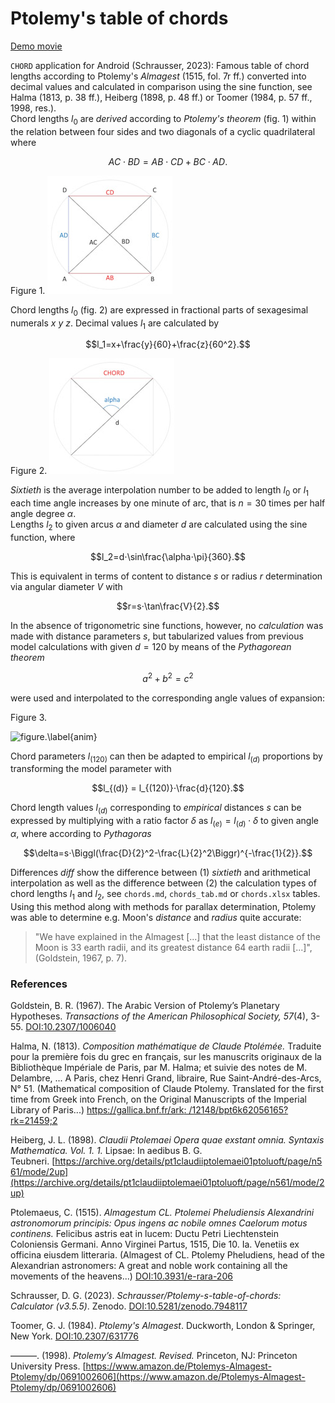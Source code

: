 # Ptolemy's table of chords
[Demo movie](https://m.youtube.com/watch?v=xUpBBr5btvk)

`CHORD` application for Android (Schrausser, 2023): Famous table of chord lengths according to Ptolemy's *Almagest* (1515, fol. 7r ff.) converted into decimal values and calculated in comparison using the sine function, see Halma (1813, p. 38 ff.),  Heiberg (1898, p. 48 ff.) or Toomer (1984, p. 57 ff., 1998, res.).  
Chord lengths $l_0$ are *derived* according to *Ptolemy's theorem* (fig. 1) within the relation between four sides and two diagonals of a cyclic quadrilateral where

$$AC⋅BD = AB⋅CD + BC⋅AD.$$

Figure 1.
![figure.\label{Figure1: Cyclic quadrilateral.}](pic1.jpg)

Chord lengths $l_0$ (fig. 2) are expressed in fractional parts of sexagesimal numerals $x$ $y$ $z.$ Decimal values $l_1$ are calculated by

$$l_1=x+\frac{y}{60}+\frac{z}{60^2}.$$

Figure 2.
![figure.\label{Figure2: Chord length representation.}](pic2.jpg)

*Sixtieth* is the average interpolation number to be added to length $l_0$ or $l_1$ each time angle increases by one minute of arc, that is $n=30$ times per half angle degree $\alpha$.  
Lengths $l_2$ to given arcus $\alpha$ and diameter $d$ are calculated using the sine function, where

$$l_2=d⋅\sin\frac{\alpha⋅\pi}{360}.$$

This is equivalent in terms of content to distance $s$ or radius $r$ determination via angular diameter $V$ with 

$$r=s⋅\tan\frac{V}{2}.$$

In the absence of trigonometric sine functions, however, no *calculation* was made with distance parameters $s$, but tabularized values from previous model calculations with given $d=120$ by means of the *Pythagorean theorem*

$$a^2+b^2=c^2$$

were used and interpolated to the corresponding angle values of expansion:  

Figure 3.

![figure.\label{anim}](anim01.gif)


Chord parameters $l_{(120)}$ can then be adapted to empirical $l_{(d)}$ proportions by transforming the model parameter with

$$l_{(d)} = l_{(120)}⋅\frac{d}{120}.$$

Chord length values $l_{(d)}$ corresponding to *empirical* distances $s$ can be expressed by multiplying with a ratio factor $\delta$ as $l_{(e)}=l_{(d)}⋅\delta$ to given angle $\alpha$, where according to *Pythagoras* 

$$\delta=s⋅\Biggl(\frac{D}{2}^2-\frac{L}{2}^2\Biggr)^{-\frac{1}{2}}.$$

Differences $diff$ show the difference between (1) *sixtieth* and arithmetical interpolation as well as the difference between (2) the calculation types of chord lengths $l_1$ and $l_2$, see `chords.md`, `chords_tab.md` or `chords.xlsx` tables.  
Using this method along with methods for parallax determination, Ptolemy was able to determine e.g. Moon's *distance* and *radius* quite accurate:
>"We have explained in the Almagest [...] that the least distance of the Moon is 33 earth radii, and its greatest distance 64 earth radii [...]", (Goldstein, 1967, p. 7).

### References
Goldstein, B. R. (1967). The Arabic Version of Ptolemy’s Planetary Hypotheses. *Transactions of the American Philosophical Society, 57*(4), 3-55. [DOI:10.2307/1006040](https://doi.org/10.2307/1006040)

Halma, N. (1813). *Composition mathématique de Claude Ptolémée.* Traduite pour la première fois du grec en français, sur les manuscrits originaux de la Bibliothèque Impériale de Paris, par M. Halma; et suivie des notes de M. Delambre, ... A Paris, chez Henri Grand, libraire, Rue Saint-André-des-Arcs, N° 51. (Mathematical composition of Claude Ptolemy. Translated for the first time from Greek into French, on the Original Manuscripts of the Imperial Library of Paris...)
[https://gallica.bnf.fr/ark: /12148/bpt6k62056165?rk=21459;2](https://ia600202.us.archive.org/12/items/bub_gb_a9nvvbG-OOIC/bub_gb_a9nvvbG-OOIC.pdf)

Heiberg, J. L. (1898). *Claudii Ptolemaei Opera quae exstant omnia. Syntaxis Mathematica. Vol. 1. 1.* Lipsae: In aedibus B. G. Teubneri. [https://archive.org/details/pt1claudiiptolemaei01ptoluoft/page/n561/mode/2up](https://archive.org/details/pt1claudiiptolemaei01ptoluoft/page/n561/mode/2up)

Ptolemaeus, C. (1515). *Almagestum CL. Ptolemei Pheludiensis Alexandrini astronomorum principis: Opus ingens ac nobile omnes Caelorum motus continens.* Felicibus astris eat in lucem: Ductu Petri Liechtenstein Coloniensis Germani. Anno Virginei Partus, 1515, Die 10. Ia. Venetiis ex officina eiusdem litteraria. (Almagest of CL. Ptolemy Pheludiens, head of the Alexandrian astronomers: A great and noble work containing all the movements of the heavens...)
 [DOI:10.3931/e-rara-206](https://doi.org/10.3931/e-rara-206)

Schrausser, D. G. (2023). *Schrausser/Ptolemy-s-table-of-chords: Calculator (v3.5.5)*. Zenodo. [DOI:10.5281/zenodo.7948117](https://doi.org/10.5281/zenodo.7948117)

Toomer, G. J. (1984). *Ptolemy's Almagest*. Duckworth, London & Springer, New York. [DOI:10.2307/631776](https://doi.org/10.2307/631776)

———. (1998). *Ptolemy’s Almagest. Revised.* Princeton, NJ: Princeton University Press. [https://www.amazon.de/Ptolemys-Almagest-Ptolemy/dp/0691002606](https://www.amazon.de/Ptolemys-Almagest-Ptolemy/dp/0691002606)
